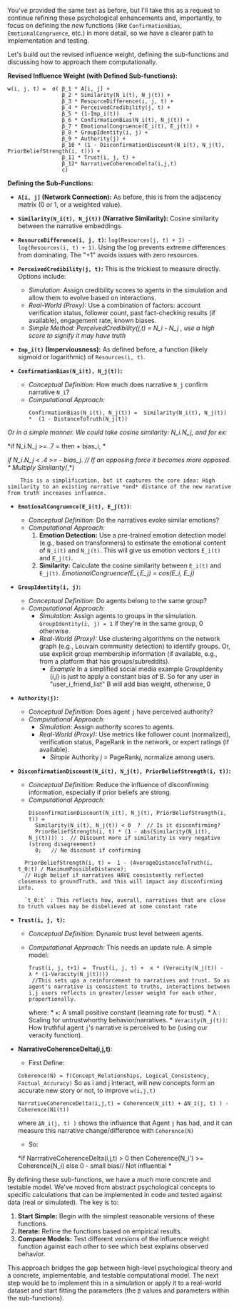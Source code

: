 You've provided the same text as before, but I'll take this as a request to continue refining these psychological enhancements and, importantly, to focus on defining the *new* functions (like `ConfirmationBias`, `EmotionalCongruence`, etc.) in more detail, so we have a clearer path to implementation and testing.

Let's build out the revised influence weight, defining the sub-functions and discussing how to approach them computationally.

**Revised Influence Weight (with Defined Sub-functions):**

```
w(i, j, t) =  σ( β_1 * A[i, j] +
                 β_2 * Similarity(N_i(t), N_j(t)) +
                 β_3 * ResourceDifference(i, j, t) +
                 β_4 * PerceivedCredibility(j, t) +
                 β_5 * (1-Imp_i(t))   +
                 β_6 * ConfirmationBias(N_i(t), N_j(t)) +
                 β_7 * EmotionalCongruence(E_i(t), E_j(t)) +
                 β_8 * GroupIdentity(i, j) +
                 β_9 * Authority(j) +
                 β_10 * (1 - DisconfirmationDiscount(N_i(t), N_j(t), PriorBeliefStrength(i, t))) +
                 β_11 * Trust(i, j, t) +
                 β_12* NarrativeCoherenceDelta(i,j,t)
                 c)
```

**Defining the Sub-Functions:**

*   **`A[i, j]` (Network Connection):** As before, this is from the adjacency matrix (0 or 1, or a weighted value).

*   **`Similarity(N_i(t), N_j(t))` (Narrative Similarity):**  Cosine similarity between the narrative embeddings.

*   **`ResourceDifference(i, j, t)`:** `log(Resources(j, t) + 1) - log(Resources(i, t) + 1)`.  Using the log prevents extreme differences from dominating. The "+1" avoids issues with zero resources.

*   **`PerceivedCredibility(j, t)`:**  This is the trickiest to measure directly. Options include:
    *   *Simulation:*  Assign credibility scores to agents in the simulation and allow them to evolve based on interactions.
    *   *Real-World (Proxy):*  Use a combination of factors:  account verification status, follower count, past fact-checking results (if available), engagement rate, known biases.
    *  *Simple Method: PerceivedCredibility(*j,t*) = N_i - N_j  , use a high score to signify it may have truth*

*   **`Imp_i(t)` (Imperviousness):**  As defined before, a function (likely sigmoid or logarithmic) of `Resources(i, t)`.

*   **`ConfirmationBias(N_i(t), N_j(t))`:**
    *   *Conceptual Definition:*  How much does narrative `N_j` confirm narrative `N_i`?
    *   *Computational Approach:*
        ```
        ConfirmationBias(N_i(t), N_j(t)) =  Similarity(N_i(t), N_j(t)) *  (1 - DistanceToTruth(N_j(t))
        ```

*Or in a simple manner. We could take cosine similarity: N_i.N_j, and for ex:*

 *if N_i.N_j >= .7 = then + bias_i, *

  *if N_i.N_j < .4 >= - bias_j.  // If an opposing force it becomes more opposed.
       *   Multiply Similarity(*,*)

        This is a simplification, but it captures the core idea: High similarity to an existing narrative *and* distance of the new narative from truth increases influence.

*   **`EmotionalCongruence(E_i(t), E_j(t))`:**
    *   *Conceptual Definition:* Do the narratives evoke similar emotions?
    *   *Computational Approach:*
        1.  **Emotion Detection:** Use a pre-trained emotion detection model (e.g., based on transformers) to estimate the emotional content of `N_i(t)` and `N_j(t)`. This will give us emotion vectors `E_i(t)` and `E_j(t)`.
        2.  **Similarity:** Calculate the cosine similarity between `E_i(t)` and `E_j(t)`.
            *EmotionalCongruence(E_i,E_j) = cos(E_i, E_j)*

*   **`GroupIdentity(i, j)`:**
    *   *Conceptual Definition:* Do agents belong to the same group?
    *   *Computational Approach:*
        *   *Simulation:*  Assign agents to groups in the simulation. `GroupIdentity(i, j) = 1` if they're in the same group, 0 otherwise.
        *   *Real-World (Proxy):*  Use clustering algorithms on the network graph (e.g., Louvain community detection) to identify groups.  Or, use explicit group membership information (if available, e.g., from a platform that has groups/subreddits).
            * *Example* In a simplified social media example GroupIdenity (*i,j*) is just to apply a constant bias of B. So for any user in "user_i_friend_list" B will add bias weight, otherwise, 0

*   **`Authority(j)`:**
    *   *Conceptual Definition:* Does agent `j` have perceived authority?
    *   *Computational Approach:*
        *   *Simulation:*  Assign authority scores to agents.
        *   *Real-World (Proxy):* Use metrics like follower count (normalized), verification status, PageRank in the network, or expert ratings (if available).
            *    *Simple* Authority *j* = PageRank*j*, normalize among users.

*   **`DisconfirmationDiscount(N_i(t), N_j(t), PriorBeliefStrength(i, t))`:**
    *   *Conceptual Definition:* Reduce the influence of disconfirming information, especially if prior beliefs are strong.
    *   *Computational Approach:*
        ```
        DisconfirmationDiscount(N_i(t), N_j(t), PriorBeliefStrength(i, t)) =
          Similarity(N_i(t), N_j(t)) < 0  ?  // Is it disconfirming?
          PriorBeliefStrength(i, t) * (1 - abs(Similarity(N_i(t), N_j(t)))) :  // Discount more if similarity is very negative (strong disagreement)
          0;   // No discount if confirming
        ```
      ```
        PriorBeliefStrength(i, t) =  1 - (AverageDistanceToTruth(i, t_0:t) / MaximumPossibleDistance);
        // High belief if narratives HAVE consistently reflected closeness to groundTruth, and this will impact any disconfirming info.
       ```
          `t_0:t` : This reflects how, overall, narratives that are close to truth values may be disbelieved at some constant rate

*   **`Trust(i, j, t)`:**
    *   *Conceptual Definition:*  Dynamic trust level between agents.
    *   *Computational Approach:*  This needs an update rule. A simple model:
        ```
        Trust(i, j, t+1) =  Trust(i, j, t) +  κ * (Veracity(N_j(t)) -  λ * (1-Veracity(N_j(t))))
         //This sets ups a reinforcement to narratives and trust. So as agent's narrative is consistent to truths, interactions between i,j users reflects in greater/lesser weight for each other, proportionally.

        ```

        where:
            *   `κ`: A small positive constant (learning rate for trust).
            *  λ : Scaling for untrustwhorthy behavior/narratives.
            *   `Veracity(N_j(t))`: How truthful agent `j`'s narrative is perceived to be (using our veracity function).

*    **NarrativeCoherenceDelta(i,j,t)**: 

      * First Define: 

     `Coherence(N) = f(Concept_Relationships, Logical_Consistency, Factual_Accuracy)`
     So as i and j interact, will new concepts form an accurate new story or not, to improve `w(i,j,t)`

     ```
     NarrativeCoherenceDelta(i,j,t) = Coherence(N_i(t) + ΔN_i(j, t) ) - Coherence(Ni(t))
     ```
     where  `ΔN_i(j, t) )` shows the influence that Agent `j` has had, and it can measure this narrative change/difference with `Coherence(N)`
     *  So:

      *if NarrrativeCoherenceDelta(i,j,t) > 0 then Coherence(N_i') >= Coherence(N_i) else 0 - small bias// Not influential *


By defining these sub-functions, we have a *much* more concrete and testable model. We've moved from abstract psychological concepts to specific calculations that can be implemented in code and tested against data (real or simulated). The key is to:

1.  **Start Simple:**  Begin with the simplest reasonable versions of these functions.
2.  **Iterate:** Refine the functions based on empirical results.
3.  **Compare Models:** Test different versions of the influence weight function against each other to see which best explains observed behavior.

This approach bridges the gap between high-level psychological theory and a concrete, implementable, and testable computational model. The next step would be to implement this in a simulation or apply it to a real-world dataset and start fitting the parameters (the `β` values and parameters within the sub-functions).


